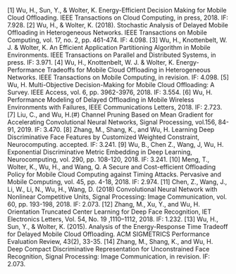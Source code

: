 [1]	Wu, H., Sun, Y., & Wolter, K. Energy-Efficient Decision Making for Mobile Cloud Offloading. IEEE Transactions on Cloud Computing, in press, 2018. IF: 7.928.
[2]	Wu, H., & Wolter, K. (2018). Stochastic Analysis of Delayed Mobile Offloading in Heterogeneous Networks. IEEE Transactions on Mobile Computing, vol. 17, no. 2, pp. 461-474. IF: 4.098.
[3]	Wu, H., Knottenbelt, W. J. & Wolter, K. An Efficient Application Partitioning Algorithm in Mobile Environments. IEEE Transactions on Parallel and Distributed Systems, in press. IF: 3.971.
[4]	Wu, H., Knottenbelt, W. J. & Wolter, K. Energy-Performance Tradeoffs for Mobile Cloud Offloading in Heterogeneous Networks. IEEE Transactions on Mobile Computing, in revision. IF: 4.098.
[5]	Wu, H. Multi-Objective Decision-Making for Mobile Cloud Offloading: A Survey. IEEE Access, vol. 6, pp. 3962-3976, 2018. IF: 3.554.
[6]	Wu, H. Performance Modeling of Delayed Offloading in Mobile Wireless Environments with Failures, IEEE Communications Letters, 2018. IF: 2.723.
[7]	Liu, C., and Wu, H.(#) Channel Pruning Based on Mean Gradient for Accelerating Convolutional Neural Networks, Signal Processing, vol.156, 84-91, 2019. IF: 3.470.
[8]	Zhang, M., Shang, K., and Wu, H. Learning Deep Discriminative Face Features by Customized Weighted Constraint, Neurocomputing. accepted. IF: 3.241.
[9]	Wu, B., Chen Z., Wang, J, Wu, H. Exponential Discriminative Metric Embedding in Deep Learning, Neurocomputing, vol. 290, pp. 108-120, 2018. IF: 3.241.
[10]	Meng, T., Wolter, K., Wu, H., and Wang, Q. A Secure and Cost-efficient Offloading Policy for Mobile Cloud Computing against Timing Attacks. Pervasive and Mobile Computing, vol. 45, pp. 4-18, 2018. IF: 2.974.
[11]	Chen, Z., Wang, J., Li, W., Li, N., Wu, H., Wang, D. (2018) Convolutional Neural Network with Nonlinear Competitive Units, Signal Processing: Image Communication, vol. 60, pp. 193-198, 2018. IF: 2.073.
[12]	Zhang, M., Xu, Y., and Wu, H. Orientation Truncated Center Learning for Deep Face Recognition, IET Electronics Letters, Vol. 54, No. 19 ,1110–1112, 2018. IF: 1.232.
[13]	Wu, H., Sun, Y., & Wolter, K. (2015). Analysis of the Energy-Response Time Tradeoff for Delayed Mobile Cloud Offloading. ACM SIGMETRICS Performance Evaluation Review, 43(2), 33-35.
[14]	Zhang, M., Shang, K., and Wu, H. Deep Compact Discriminative Representation for Unconstrained Face Recognition, Signal Processing: Image Communication, in revision. IF: 2.073.
